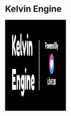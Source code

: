 # Kelvin Engine
<img src="https://github.com/Spacious-Studios/kelvin-engine/blob/main/.github/images/kelvinhalf.png?raw=true" height="300" width="200">
